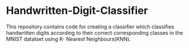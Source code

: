 # Handwritten-Digit-Classifier
This repository contains code for creating a classifier which classifies handwritten digits according to their correct corresponding classes in the MNIST datatset using K- Nearest Neighbours(KNN).
